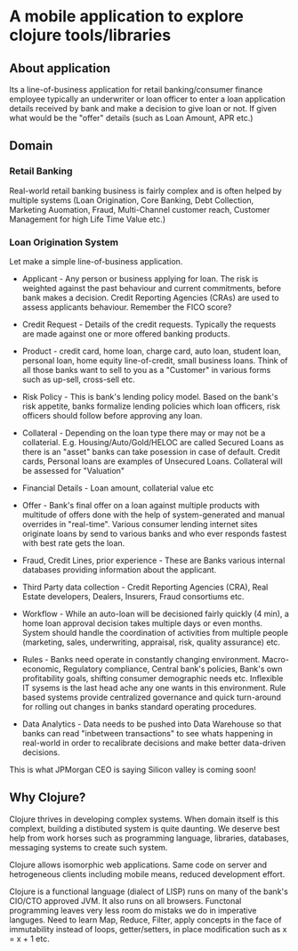# A mobile application to explore clojure tools/libraries

## About application

Its a line-of-business application for retail banking/consumer finance employee typically an underwriter or loan officer to enter a loan application details received by bank and make a decision to give loan or not. If given what would be the "offer" details (such as Loan Amount, APR etc.)

## Domain

### Retail Banking

Real-world retail banking business is fairly complex and is often helped by multiple systems (Loan Origination, Core Banking, Debt Collection, Marketing Auomation, Fraud, Multi-Channel customer reach, Customer Management for high Life Time Value etc.)

### Loan Origination System

Let make a simple line-of-business application.

* Applicant - Any person or business applying for loan.  The risk is weighted against the past behaviour and current commitments, before bank makes a decision.  Credit Reporting Agencies (CRAs) are used to assess applicants behaviour. Remember the FICO score?

* Credit Request - Details of the credit requests.  Typically the requests are made against one or more offered  banking products.

* Product - credit card, home loan, charge card, auto loan, student loan, personal loan,  home equity line-of-credit, small business loans.  Think of all those banks want to sell to you as a "Customer" in various forms such as up-sell, cross-sell etc.

* Risk Policy - This is bank's lending policy model. Based on the bank's risk appetite, banks formalize lending policies which loan officers, risk officers should follow before approving any loan.

* Collateral - Depending on the loan type there may or may not be a collaterial. E.g. Housing/Auto/Gold/HELOC are called Secured Loans as there is an "asset" banks can take posession in case of default.  Credit cards, Personal loans are examples of Unsecured Loans. Collateral will be assessed for "Valuation"

* Financial Details - Loan amount, collaterial value etc

* Offer - Bank's final offer on a loan against multiple products with multitude of offers done with the help of system-generated and manual overrides in "real-time".  Various consumer lending internet sites originate loans by send to various banks and who ever responds fastest with best rate gets the loan.

* Fraud, Credit Lines, prior experience - These are Banks various internal databases providing information about the applicant.

* Third Party data collection - Credit Reporting Agencies (CRA), Real Estate developers, Dealers, Insurers, Fraud consortiums etc.

* Workflow - While an auto-loan will be decisioned fairly quickly (4 min), a home loan approval decision takes multiple days or even months.  System should handle the coordination of activities from multiple people (marketing, sales, underwriting, appraisal, risk, quality assurance) etc.

* Rules - Banks need operate in constantly changing environment.  Macro-economic, Regulatory compliance, Central bank's policies, Bank's own profitability goals, shifting consumer demographic needs etc.  Inflexible IT sysems is the last head ache any one wants in this environment.  Rule based systems provide centralized governance and quick turn-around for rolling out changes in banks standard operating procedures.

* Data Analytics - Data needs to be pushed into Data Warehouse so that banks can read  "inbetween transactions" to see whats happening in real-world in order to recalibrate decisions and make better data-driven decisions.

This is what JPMorgan CEO is saying Silicon valley is coming soon!


## Why Clojure?

Clojure thrives in developing complex systems.  When domain itself is this complext, building a distibuted system is quite daunting.  We deserve best help from work horses such as programming language, libraries, databases, messaging systems to create such system.

Clojure allows isomorphic web applications.  Same code on server and hetrogeneous clients including mobile means, reduced development effort.

Clojure is a functional language (dialect of LISP) runs on many of the bank's CIO/CTO approved JVM.  It also runs on all browsers. Functonal programming leaves very less room do mistaks we do in imperative languges.  Need to learn Map, Reduce, Filter, apply concepts in the face of immutability instead of loops, getter/setters, in place modification such as x = x + 1 etc.
